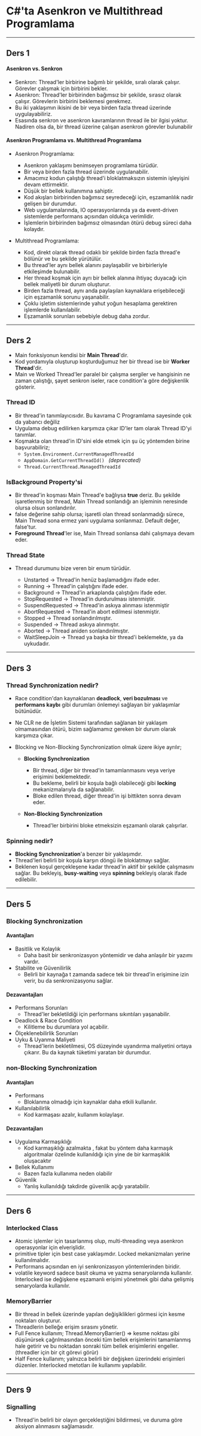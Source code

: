 # C#'ta Asenkron ve Multithread Programlama
---
## Ders 1

#### Asenkron vs. Senkron

- Senkron: Thread'ler birbirine bağımlı bir şekilde, sıralı olarak çalışır. Görevler çalışmak için birbirini bekler.
- Asenkron: Thread'ler birbirinden bağımsız bir şekilde, sırasız olarak çalışır. Görevlerin birbirini beklemesi gerekmez.
- Bu iki yaklaşımın ikisini de bir veya birden fazla thread üzerinde uygulayabiliriz.
- Esasında senkron ve asenkron kavramlarının thread ile bir ilgisi yoktur. Nadiren olsa da, bir thread üzerine çalışan asenkron görevler bulunabilir


#### Asenkron Programlama vs. Multithread Programlama

- Asenkron Programlama: 
	<ul style="list-style-type: square;">
	  <li>Asenkron yaklaşımı benimseyen programlama türüdür.</li>
	  <li>Bir veya birden fazla thread üzerinde uygulanabilir.</li>
	  <li>Amacımız kodun çalıştığı thread'i bloklatmaksızın sistemin işleyişini devam ettirmektir.</li>
	  <li>Düşük bir bellek kullanımına sahiptir.</li>
	  <li>Kod akışları birbirinden bağımsız seyredeceği için, eşzamanlılık nadir gelişen bir durumdur.</li>
	  <li>Web uygulamalarında, IO operasyonlarında ya da event-driven sistemlerde performans açısından oldukça verimlidir.</li>
	  <li>İşlemlerin birbirinden bağımsız olmasından ötürü debug süreci daha kolaydır.</li>
	</ul>

- Multithread Programlama: 
	<ul style="list-style-type: square;">
	  <li>Kod, direkt olarak thread odaklı bir şekilde birden fazla thread'e bölünür ve bu şekilde yürütülür.</li>
	  <li>Bu thread'ler aynı bellek alanını paylaşabilir ve birbirleriyle etkileşimde bulunabilir.</li>
	  <li>Her thread koşmak için ayrı bir bellek alanına ihtiyaç duyacağı için bellek maliyetli bir durum oluşturur.</li>
      <li>Birden fazla thread, aynı anda paylaşılan kaynaklara erişebileceği için eşzamanlık sorunu yaşanabilir.</li>
	  <li>Çoklu işletim sistemlerinde yahut yoğun hesaplama gerektiren işlemlerde kullanılabilir.</li>
	  <li>Eşzamanlık sorunları sebebiyle debug daha zordur.</li>
	</ul>

---

## Ders 2

- Main fonksiyonun kendisi bir **Main Thread**'dir.
- Kod yordamıyla oluşturup koşturduğumuz her bir thread ise bir **Worker Thread**'dir.
- Main ve Worked Thread'ler paralel bir çalışma sergiler ve hangisinin ne zaman çalıştığı, şayet senkron iseler, race condition'a göre değişkenlik gösterir.

### Thread ID

- Bir thread'in tanımlayıcısıdır. Bu kavrama C Programlama sayesinde çok da yabancı değiliz
- Uygulama debug edilirken karşımıza çıkar ID'ler tam olarak Thread ID'yi tanımlar.
- Koşmakta olan thread'in ID'sini elde etmek için şu üç yöntemden birine başvurabiliriz;
	- ```System.Environment.CurrentManagedThreadId```
	- ```AppDomain.GetCurrentThreadId() ``` *(deprecated)*
	- ```Thread.CurrentThread.ManagedThreadId```

### IsBackground Property'si

- Bir thread'in koşması Main Thread'e bağlıysa **true** deriz. Bu şekilde işaretlenmiş bir thread, Main Thread sonlandığı an işleminin neresinde olursa olsun sonlandırılır.
- false değerine sahip olursa; işaretli olan thread sonlanmadığı sürece, Main Thread sona ermez yani uygulama sonlanmaz. Default değer, false'tur.
- **Foreground Thread**'ler ise, Main Thread sonlansa dahi çalışmaya devam eder.


### Thread State
- Thread durumunu bize veren bir enum türüdür.

	- Unstarted -> Thread'in henüz başlamadığını ifade eder.
	- Running -> Thread'in çalıştığını ifade eder.
	- Background -> Thread'in arkaplanda çalıştığını ifade eder.
	- StopRequested -> Thread'in durdurulması istenmiştir.
	- SuspendRequested -> Thread'in askıya alınması istenmiştir
	- AbortRequested -> Thread'in abort edilmesi istenmiştir.
	- Stopped -> Thread sonlandırılmıştır.
	- Suspended -> Thread askıya alınmıştır.
	- Aborted -> Thread aniden sonlandırılmıştır.
	- WaitSleepJoin -> Thread ya başka bir thread'i beklemekte, ya da uykudadır.

---

## Ders 3

### Thread Synchronization nedir?

- Race condition'dan kaynaklanan **deadlock**, **veri bozulması** ve **performans kaybı** gibi durumları önlemeyi sağlayan bir yaklaşımlar bütünüdür.
- Ne CLR ne de İşletim Sistemi tarafından sağlanan bir yaklaşım olmamasından ötürü, bizim sağlamamız gereken bir durum olarak karşımıza çıkar.
- Blocking ve Non-Blocking Synchronization olmak üzere ikiye ayrılır;

	- **Blocking Synchronization**
		- Bir thread, diğer bir thread'in tamamlanmasını veya veriye erişimini beklemektedir.
		- Bu bekleme, belirli bir koşula bağlı olabileceği gibi **locking** mekanizmalarıyla da sağlanabilir.
		- Bloke edilen thread, diğer thread'in işi bittikten sonra devam eder.

	- **Non-Blocking Synchronization**
		- Thread'ler birbirini bloke etmeksizin eşzamanlı olarak çalışırlar.

### Spinning nedir?

- **Blocking Synchronization**'a  benzer bir yaklaşımdır.
- Thread'leri belirli bir koşula karşın döngü ile bloklatmayı sağlar.
- Beklenen koşul gerçekleşene kadar thread'in aktif bir şekilde çalışmasını sağlar. Bu bekleyiş, **busy-waiting** veya **spinning** bekleyiş olarak ifade edilebilir.

---

## Ders 5

### Blocking Synchronization

#### Avantajları
- Basitlik ve Kolaylık
	- Daha basit bir senkronizasyon yöntemidir ve daha anlaşılır bir yazımı vardır.
- Stabilite ve Güvenilirlik
	- Belirli bir kaynağa t zamanda sadece tek bir thread'in erişimine izin verir, bu da senkronizasyonu sağlar.

#### Dezavantajları
- Performans Sorunları
	- Thread'ler bekletildiği için performans sıkıntıları yaşanabilir.
- Deadlock & Race Condition
	- Kilitleme bu durumlara yol açabilir.
- Ölçeklenebilirlik Sorunları
- Uyku & Uyanma Maliyeti
	- Thread'lerin bekletilmesi, OS düzeyinde uyandırma maliyetini ortaya çıkarır. Bu da kaynak tüketimi yaratan bir durumdur.



### non-Blocking Synchronization

#### Avantajları
- Performans
	- Bloklanma olmadığı için kaynaklar daha etkili kullanılır.
- Kullanılabilirlik
	- Kod karmaşası azalır, kullanım kolaylaşır.

#### Dezavantajları
- Uygulama Karmaşıklığı
	- Kod karmaşıklığı azalmakta , fakat bu yöntem daha karmaşık algoritmalar özelinde kullanıldığı için yine de bir karmaşıklık oluşacaktır
- Bellek Kullanımı
	- Bazen fazla kullanıma neden olabilir
- Güvenlik
	- Yanlış kullanıldığı takdirde güvenlik açığı yaratabilir.

---

## Ders 6

### Interlocked Class

- Atomic işlemler için tasarlanmış olup, multi-threading veya asenkron operasyonlar için elverişlidir.
- primitive tipler için best case yaklaşımdır. Locked mekanizmaları yerine kullanılmalıdır.
- Performans açısından en iyi senkronizasyon yöntemlerinden biridir.
- volatile keyword sadece basit okuma ve yazma senaryolarında kullanılır. Interlocked ise değişkene eşzamanlı erişimi yönetmek gibi daha gelişmiş senaryolarda kullanılır.

### MemoryBarrier

- Bir thread in bellek üzerinde yapılan değişiklikleri görmesi için kesme noktaları oluşturur.
- Threadlerin belleğe erişim sırasını yönetir.
- Full Fence kullanım; Thread.MemoryBarrier() => kesme noktası gibi düşünürsek çağrılmasından önceki tüm bellek erişimlerini tamamlanmış hale getirir ve bu noktadan sonraki tüm bellek erişimlerini engeller. (threadler için bir çit görevi görür)
- Half Fence kullanım; yalnızca belirli bir değişken üzerindeki erişimleri düzenler. Interlocked metotları ile kullanımı yapılabilir.

---

## Ders 9

### Signalling

- Thread'in belirli bir olayın gerçekleştiğini bildirmesi, ve duruma göre aksiyon alınmasını sağlamasıdır.